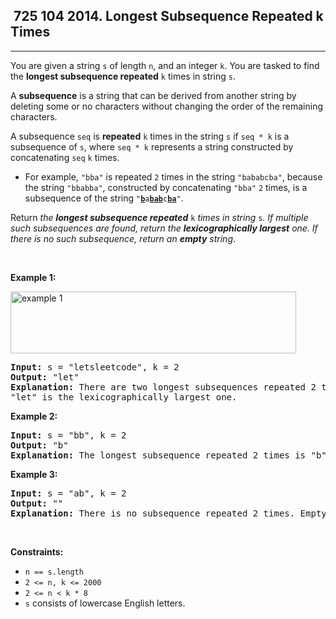 <h2> 725 104
2014. Longest Subsequence Repeated k Times</h2><hr><div><p>You are given a string <code>s</code> of length <code>n</code>, and an integer <code>k</code>. You are tasked to find the <strong>longest subsequence repeated</strong> <code>k</code> times in string <code>s</code>.</p>

<p>A <strong>subsequence</strong> is a string that can be derived from another string by deleting some or no characters without changing the order of the remaining characters.</p>

<p>A subsequence <code>seq</code> is <strong>repeated</strong> <code>k</code> times in the string <code>s</code> if <code>seq * k</code> is a subsequence of <code>s</code>, where <code>seq * k</code> represents a string constructed by concatenating <code>seq</code> <code>k</code> times.</p>

<ul>
	<li>For example, <code>"bba"</code> is repeated <code>2</code> times in the string <code>"bababcba"</code>, because the string <code>"bbabba"</code>, constructed by concatenating <code>"bba"</code> <code>2</code> times, is a subsequence of the string <code>"<strong><u>b</u></strong>a<strong><u>bab</u></strong>c<strong><u>ba</u></strong>"</code>.</li>
</ul>

<p>Return <em>the <strong>longest subsequence repeated</strong> </em><code>k</code><em> times in string </em><code>s</code><em>. If multiple such subsequences are found, return the <strong>lexicographically largest</strong> one. If there is no such subsequence, return an <strong>empty</strong> string</em>.</p>

<p>&nbsp;</p>
<p><strong class="example">Example 1:</strong></p>
<img alt="example 1" src="https://assets.leetcode.com/uploads/2021/08/30/longest-subsequence-repeat-k-times.png" style="width: 457px; height: 99px;">
<pre><strong>Input:</strong> s = "letsleetcode", k = 2
<strong>Output:</strong> "let"
<strong>Explanation:</strong> There are two longest subsequences repeated 2 times: "let" and "ete".
"let" is the lexicographically largest one.
</pre>

<p><strong class="example">Example 2:</strong></p>

<pre><strong>Input:</strong> s = "bb", k = 2
<strong>Output:</strong> "b"
<strong>Explanation:</strong> The longest subsequence repeated 2 times is "b".
</pre>

<p><strong class="example">Example 3:</strong></p>

<pre><strong>Input:</strong> s = "ab", k = 2
<strong>Output:</strong> ""
<strong>Explanation:</strong> There is no subsequence repeated 2 times. Empty string is returned.
</pre>

<p>&nbsp;</p>
<p><strong>Constraints:</strong></p>

<ul>
	<li><code>n == s.length</code></li>
	<li><code>2 &lt;= n, k &lt;= 2000</code></li>
	<li><code>2 &lt;= n &lt; k * 8</code></li>
	<li><code>s</code> consists of lowercase English letters.</li>
</ul>
</div>